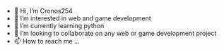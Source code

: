- 👋 Hi, I’m Cronos254
- 👀 I’m interested in web and game development
- 🌱 I’m currently learning python
- 💞️ I’m looking to collaborate on any web or game development project
- 📫 How to reach me ...

<!---
Josephmungai99/Josephmungai99 is a ✨ special ✨ repository because its `README.md` (this file) appears on your GitHub profile.
You can click the Preview link to take a look at your changes.
--->
